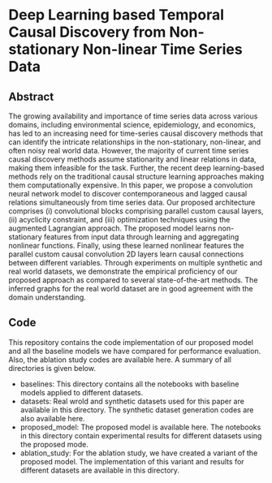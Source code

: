 # Deep Learning based Temporal Causal Discovery from Non-stationary Non-linear Time Series Data

## Abstract 
The growing availability and importance of time series data across various domains, including environmental science, epidemiology, and economics, has led to an increasing need for time-series causal discovery methods that can identify the intricate relationships in the non-stationary, non-linear, and often noisy real world data. However, the majority of current time series causal discovery methods assume stationarity and linear relations in data, making them infeasible for the task. Further, the recent deep learning-based methods rely on the traditional causal structure learning approaches making them computationally expensive. In this paper, we propose a convolution neural network model to discover contemporaneous and lagged causal relations simultaneously from time series data. Our proposed architecture comprises (i) convolutional blocks comprising parallel custom causal layers, (ii) acyclicity constraint, and (iii) optimization techniques using the augmented Lagrangian approach. The proposed model learns non-stationary features from input data through learning and aggregating nonlinear functions. Finally, using these learned nonlinear features the parallel custom causal convolution 2D layers learn causal connections between different variables. Through experiments on multiple synthetic and real world datasets, we demonstrate the empirical proficiency of our proposed approach as compared to several state-of-the-art methods. The inferred graphs for the real world dataset are in good agreement with the domain understanding.

## Code
This repository contains the code implementation of our proposed model and all the baseline models we have compared for performance evaluation. Also, the ablation study codes are available here. A summary of all directories is given below. 

- baselines: This directory contains all the notebooks with baseline models applied to different datasets.  
- datasets: Real wrold and synthetic datasets used for this paper are available in this directory. The synthetic dataset generation codes are also available here.
- proposed_model: The proposed model is available here. The notebooks in this directory contain experimental results for different datasets using the proposed mode.
- ablation_study: For the ablation study, we have created a variant of the proposed model. The implementation of this variant and results for different datasets are available in this directory.
